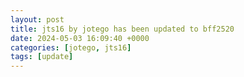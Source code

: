 ```yaml
---
layout: post
title: jts16 by jotego has been updated to bff2520
date: 2024-05-03 16:09:40 +0000
categories: [jotego, jts16]
tags: [update]
---
```


